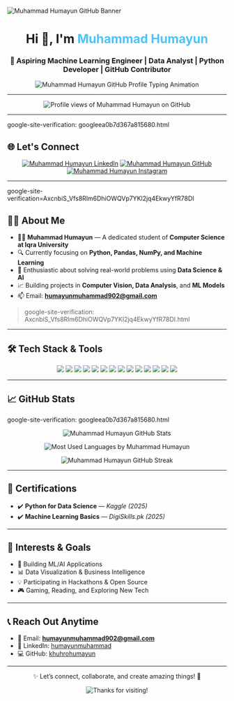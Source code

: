 <!-- Banner -->
![Muhammad Humayun GitHub Banner](https://repository-images.githubusercontent.com/588181932/e36ec678-7984-4cdd-8e4c-a3932772ff8e)

<h1 align="center">Hi 👋, I'm <span style="color:#4FC3F7;">Muhammad Humayun</span></h1>
<h3 align="center">🚀 Aspiring Machine Learning Engineer | Data Analyst | Python Developer | GitHub Contributor</h3>

<p align="center">
  <img src="https://readme-typing-svg.demolab.com/?font=Fira+Code&size=24&duration=3000&pause=1000&center=true&vCenter=true&width=900&lines=Muhammad+Humayun+-+Data+Analyst+and+ML+Engineer;Transforming+Data+into+Insights;Passionate+about+AI+%26+Python;GitHub+Portfolio+%7C+Projects+%7C+Learning+Journey" alt="Muhammad Humayun GitHub Profile Typing Animation" />
</p>

---

<p align="center">
  <img src="https://komarev.com/ghpvc/?username=khuhrohumayun&label=Profile%20Views&color=0e75b6&style=flat-square" alt="Profile views of Muhammad Humayun on GitHub"/>
</p>

---
google-site-verification: googleea0b7d367a815680.html

## 🌐 Let's Connect

<p align="center">
  <a href="https://linkedin.com/in/humayunmuhammad"><img src="https://img.shields.io/badge/-LinkedIn-0A66C2?style=for-the-badge&logo=linkedin&logoColor=white" alt="Muhammad Humayun LinkedIn"/></a>
  <a href="https://github.com/khuhrohumayun"><img src="https://img.shields.io/badge/-GitHub-181717?style=for-the-badge&logo=github&logoColor=white" alt="Muhammad Humayun GitHub"/></a>
  <a href="https://instagram.com/humayun_khuhro"><img src="https://img.shields.io/badge/-Instagram-E4405F?style=for-the-badge&logo=instagram&logoColor=white" alt="Muhammad Humayun Instagram"/></a>
</p>

---
google-site-verification=AxcnbiS_Vfs8Rlm6DhiOWQVp7YKl2jq4EkwyYfR78DI


## 👨‍💻 About Me

- 👨‍🎓 **Muhammad Humayun** — A dedicated student of **Computer Science at Iqra University**
- 🔍 Currently focusing on **Python, Pandas, NumPy, and Machine Learning**
- 🧠 Enthusiastic about solving real-world problems using **Data Science & AI**
- 📈 Building projects in **Computer Vision, Data Analysis**, and **ML Models**
- 📫 Email: **humayunmuhammad902@gmail.com**


> google-site-verification: AxcnbiS_Vfs8Rlm6DhiOWQVp7YKl2jq4EkwyYfR78DI.html
---

## 🛠️ Tech Stack & Tools

<p align="center">
  <img src="https://img.shields.io/badge/-Python-3776AB?style=for-the-badge&logo=python&logoColor=white"/>
  <img src="https://img.shields.io/badge/-C++-00599C?style=for-the-badge&logo=c%2B%2B&logoColor=white"/>
  <img src="https://img.shields.io/badge/-Java-007396?style=for-the-badge&logo=java&logoColor=white"/>
  <img src="https://img.shields.io/badge/-HTML5-E34F26?style=for-the-badge&logo=html5&logoColor=white"/>
  <img src="https://img.shields.io/badge/-CSS3-1572B6?style=for-the-badge&logo=css3&logoColor=white"/>
  <img src="https://img.shields.io/badge/-JavaScript-F7DF1E?style=for-the-badge&logo=javascript&logoColor=black"/>
  <img src="https://img.shields.io/badge/-MySQL-4479A1?style=for-the-badge&logo=mysql&logoColor=white"/>
  <img src="https://img.shields.io/badge/-MongoDB-4EA94B?style=for-the-badge&logo=mongodb&logoColor=white"/>
  <img src="https://img.shields.io/badge/-TensorFlow-FF6F00?style=for-the-badge&logo=tensorflow&logoColor=white"/>
  <img src="https://img.shields.io/badge/-Keras-D00000?style=for-the-badge&logo=keras&logoColor=white"/>
  <img src="https://img.shields.io/badge/-Scikit--learn-F7931E?style=for-the-badge&logo=scikit-learn&logoColor=white"/>
  <img src="https://img.shields.io/badge/-Jupyter-F37626?style=for-the-badge&logo=jupyter&logoColor=white"/>
  <img src="https://img.shields.io/badge/-VSCode-007ACC?style=for-the-badge&logo=visual-studio-code&logoColor=white"/>
  <img src="https://img.shields.io/badge/-Git-F05032?style=for-the-badge&logo=git&logoColor=white"/>
</p>

---

## 📈 GitHub Stats


google-site-verification: googleea0b7d367a815680.html
<p align="center">
  <img src="https://github-readme-stats.vercel.app/api?username=khuhrohumayun&show_icons=true&theme=radical&hide_border=true" alt="Muhammad Humayun GitHub Stats" />
</p>

<p align="center">
  <img src="https://github-readme-stats.vercel.app/api/top-langs/?username=khuhrohumayun&layout=compact&theme=radical&hide_border=true" alt="Most Used Languages by Muhammad Humayun" />
</p>

<p align="center">
  <img src="https://github-readme-streak-stats.herokuapp.com/?user=khuhrohumayun&theme=radical&hide_border=true" alt="Muhammad Humayun GitHub Streak" />
</p>

---

## 📜 Certifications

- ✔️ **Python for Data Science** — *Kaggle (2025)*
- ✔️ **Machine Learning Basics** — *DigiSkills.pk (2025)*

---

## 🎯 Interests & Goals

- 🤖 Building ML/AI Applications
- 📊 Data Visualization & Business Intelligence
- 💡 Participating in Hackathons & Open Source
- 🎮 Gaming, Reading, and Exploring New Tech

---

## 📞 Reach Out Anytime

- 📧 Email: **humayunmuhammad902@gmail.com**
- 🔗 LinkedIn: [humayunmuhammad](https://linkedin.com/in/humayunmuhammad)
- 💻 GitHub: [khuhrohumayun](https://github.com/khuhrohumayun)

---

<p align="center">✨ Let’s connect, collaborate, and create amazing things! 🚀</p>
<p align="center">
  <img src="https://capsule-render.vercel.app/api?type=waving&height=100&color=gradient&section=footer" alt="Thanks for visiting!" />
</p>
